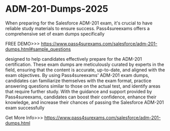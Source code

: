 # ADM-201-Dumps-2025
When preparing for the Salesforce ADM-201 exam, it's crucial to have reliable study materials to ensure success. Pass4sureexams offers a comprehensive set of exam dumps specifically

FREE DEMO>>> https://www.pass4surexams.com/salesforce/adm-201-dumps.html#sample_questions

designed to help candidates effectively prepare for the ADM-201 certification. These exam dumps are meticulously curated by experts in the field, ensuring that the content is accurate, up-to-date, and aligned with the exam objectives. By using Pass4sureexams' ADM-201 exam dumps, candidates can familiarize themselves with the exam format, practice answering questions similar to those on the actual test, and identify areas that require further study. With the guidance and support provided by Pass4sureexams, candidates can boost their confidence, enhance their knowledge, and increase their chances of passing the Salesforce ADM-201 exam successfully

Get More Info>>> https://www.pass4surexams.com/salesforce/adm-201-dumps.html
